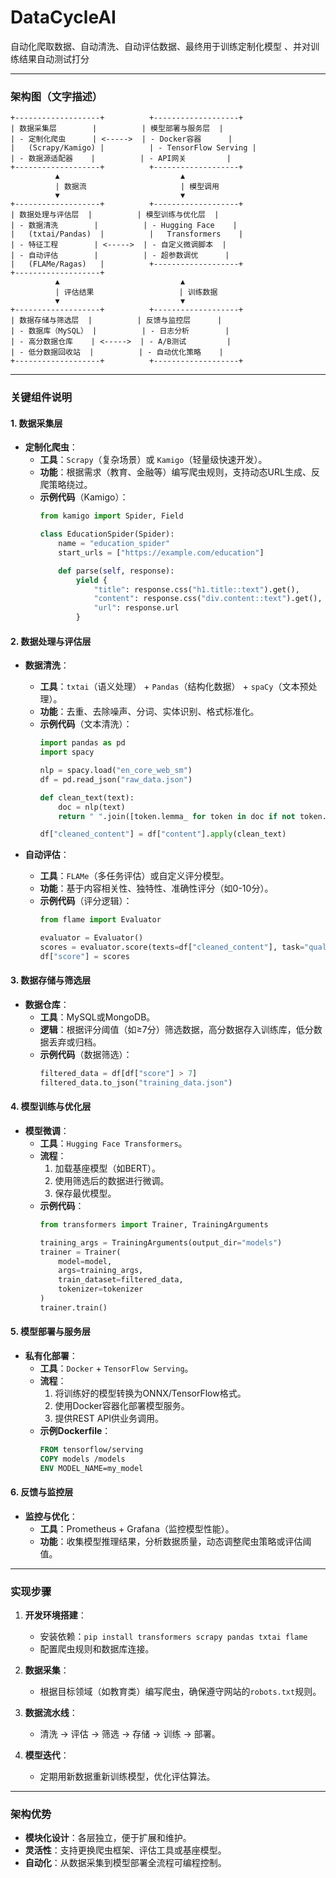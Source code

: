 # DataCycleAI
自动化爬取数据、自动清洗、自动评估数据、最终用于训练定制化模型 、并对训练结果自动测试打分


---

### **架构图（文字描述）**
```
+-------------------+          +-------------------+
| 数据采集层        |          | 模型部署与服务层  |
| - 定制化爬虫      | <----->  | - Docker容器      |
|   (Scrapy/Kamigo) |          | - TensorFlow Serving |
| - 数据源适配器    |          | - API网关         |
+-------------------+          +-------------------+
          ▲                           ▲
          | 数据流                     | 模型调用
          ▼                           ▼
+-------------------+          +-------------------+
| 数据处理与评估层  |          | 模型训练与优化层  |
| - 数据清洗        |          | - Hugging Face    |
|   (txtai/Pandas)  |          |   Transformers    |
| - 特征工程        | <----->  | - 自定义微调脚本  |
| - 自动评估        |          | - 超参数调优      |
|   (FLAMe/Ragas)   |          +-------------------+
+-------------------+
          ▲                           ▲
          | 评估结果                   | 训练数据
          ▼                           ▼
+-------------------+          +-------------------+
| 数据存储与筛选层  |          | 反馈与监控层      |
| - 数据库（MySQL） |          | - 日志分析        |
| - 高分数据仓库    | <----->  | - A/B测试         |
| - 低分数据回收站  |          | - 自动优化策略    |
+-------------------+          +-------------------+
```

---

### **关键组件说明**
#### **1. 数据采集层**
- **定制化爬虫**：
  - **工具**：`Scrapy`（复杂场景）或 `Kamigo`（轻量级快速开发）。
  - **功能**：根据需求（教育、金融等）编写爬虫规则，支持动态URL生成、反爬策略绕过。
  - **示例代码**（Kamigo）：
    ```python
    from kamigo import Spider, Field

    class EducationSpider(Spider):
        name = "education_spider"
        start_urls = ["https://example.com/education"]

        def parse(self, response):
            yield {
                "title": response.css("h1.title::text").get(),
                "content": response.css("div.content::text").get(),
                "url": response.url
            }
    ```

#### **2. 数据处理与评估层**
- **数据清洗**：
  - **工具**：`txtai`（语义处理） + `Pandas`（结构化数据） + `spaCy`（文本预处理）。
  - **功能**：去重、去除噪声、分词、实体识别、格式标准化。
  - **示例代码**（文本清洗）：
    ```python
    import pandas as pd
    import spacy

    nlp = spacy.load("en_core_web_sm")
    df = pd.read_json("raw_data.json")

    def clean_text(text):
        doc = nlp(text)
        return " ".join([token.lemma_ for token in doc if not token.is_stop])

    df["cleaned_content"] = df["content"].apply(clean_text)
    ```

- **自动评估**：
  - **工具**：`FLAMe`（多任务评估）或自定义评分模型。
  - **功能**：基于内容相关性、独特性、准确性评分（如0-10分）。
  - **示例代码**（评分逻辑）：
    ```python
    from flame import Evaluator

    evaluator = Evaluator()
    scores = evaluator.score(texts=df["cleaned_content"], task="quality")
    df["score"] = scores
    ```

#### **3. 数据存储与筛选层**
- **数据仓库**：
  - **工具**：MySQL或MongoDB。
  - **逻辑**：根据评分阈值（如≥7分）筛选数据，高分数据存入训练库，低分数据丢弃或归档。
  - **示例代码**（数据筛选）：
    ```python
    filtered_data = df[df["score"] > 7]
    filtered_data.to_json("training_data.json")
    ```

#### **4. 模型训练与优化层**
- **模型微调**：
  - **工具**：`Hugging Face Transformers`。
  - **流程**：
    1. 加载基座模型（如BERT）。
    2. 使用筛选后的数据进行微调。
    3. 保存最优模型。
  - **示例代码**：
    ```python
    from transformers import Trainer, TrainingArguments

    training_args = TrainingArguments(output_dir="models")
    trainer = Trainer(
        model=model,
        args=training_args,
        train_dataset=filtered_data,
        tokenizer=tokenizer
    )
    trainer.train()
    ```

#### **5. 模型部署与服务层**
- **私有化部署**：
  - **工具**：`Docker` + `TensorFlow Serving`。
  - **流程**：
    1. 将训练好的模型转换为ONNX/TensorFlow格式。
    2. 使用Docker容器化部署模型服务。
    3. 提供REST API供业务调用。
  - **示例Dockerfile**：
    ```dockerfile
    FROM tensorflow/serving
    COPY models /models
    ENV MODEL_NAME=my_model
    ```

#### **6. 反馈与监控层**
- **监控与优化**：
  - **工具**：Prometheus + Grafana（监控模型性能）。
  - **功能**：收集模型推理结果，分析数据质量，动态调整爬虫策略或评估阈值。

---

### **实现步骤**
1. **开发环境搭建**：
   - 安装依赖：`pip install transformers scrapy pandas txtai flame`
   - 配置爬虫规则和数据库连接。

2. **数据采集**：
   - 根据目标领域（如教育类）编写爬虫，确保遵守网站的`robots.txt`规则。

3. **数据流水线**：
   - 清洗 → 评估 → 筛选 → 存储 → 训练 → 部署。

4. **模型迭代**：
   - 定期用新数据重新训练模型，优化评估算法。

---

### **架构优势**
- **模块化设计**：各层独立，便于扩展和维护。
- **灵活性**：支持更换爬虫框架、评估工具或基座模型。
- **自动化**：从数据采集到模型部署全流程可编程控制。
